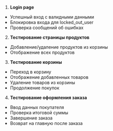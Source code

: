 1. **Login page**
- Успешный вход с валидными данными
- Блокировка входа для locked_out_user
- Проверка сообщений об ошибках
2. **Тестирование страницы продуктов**
- Добавление/удаление продуктов из корзины
- Отображение всех продуктов
3. **Тестирование корзины**
- Переход в корзину
- Отображение добавленных товаров
- Удаление товаров из корзины
- Продолжение покупок
4. **Тестирование оформления заказа**
- Ввод данных покупателя
- Проверка итоговой суммы
- Завершение заказа
- Возврат на главную после заказа

